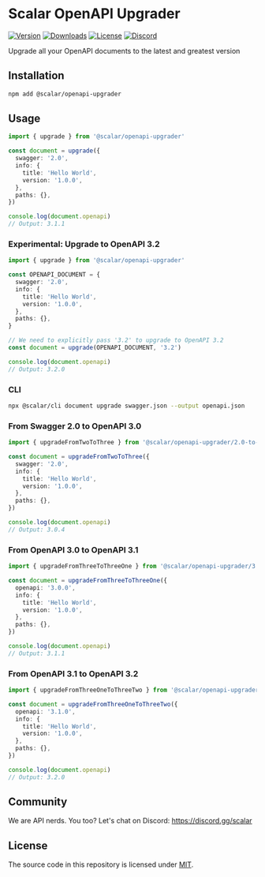 # Scalar OpenAPI Upgrader

[![Version](https://img.shields.io/npm/v/@scalar/openapi-upgrader)](https://www.npmjs.com/package/@scalar/openapi-upgrader)
[![Downloads](https://img.shields.io/npm/dm/@scalar/openapi-upgrader)](https://www.npmjs.com/package/@scalar/openapi-upgrader)
[![License](https://img.shields.io/npm/l/@scalar/openapi-upgrader)](https://www.npmjs.com/package/@scalar/openapi-upgrader)
[![Discord](https://img.shields.io/discord/1135330207960678410?style=flat&color=5865F2)](https://discord.gg/scalar)

Upgrade all your OpenAPI documents to the latest and greatest version

## Installation

```bash
npm add @scalar/openapi-upgrader
```

## Usage

```ts
import { upgrade } from '@scalar/openapi-upgrader'

const document = upgrade({
  swagger: '2.0',
  info: {
    title: 'Hello World',
    version: '1.0.0',
  },
  paths: {},
})

console.log(document.openapi)
// Output: 3.1.1
```

### Experimental: Upgrade to OpenAPI 3.2

```ts
import { upgrade } from '@scalar/openapi-upgrader'

const OPENAPI_DOCUMENT = {
  swagger: '2.0',
  info: {
    title: 'Hello World',
    version: '1.0.0',
  },
  paths: {},
}

// We need to explicitly pass '3.2' to upgrade to OpenAPI 3.2
const document = upgrade(OPENAPI_DOCUMENT, '3.2')

console.log(document.openapi)
// Output: 3.2.0
```

### CLI

```bash
npx @scalar/cli document upgrade swagger.json --output openapi.json
```

### From Swagger 2.0 to OpenAPI 3.0

```ts
import { upgradeFromTwoToThree } from '@scalar/openapi-upgrader/2.0-to-3.0'

const document = upgradeFromTwoToThree({
  swagger: '2.0',
  info: {
    title: 'Hello World',
    version: '1.0.0',
  },
  paths: {},
})

console.log(document.openapi)
// Output: 3.0.4
```

### From OpenAPI 3.0 to OpenAPI 3.1

```ts
import { upgradeFromThreeToThreeOne } from '@scalar/openapi-upgrader/3.0-to-3.1'

const document = upgradeFromThreeToThreeOne({
  openapi: '3.0.0',
  info: {
    title: 'Hello World',
    version: '1.0.0',
  },
  paths: {},
})

console.log(document.openapi)
// Output: 3.1.1
```

### From OpenAPI 3.1 to OpenAPI 3.2

```ts
import { upgradeFromThreeOneToThreeTwo } from '@scalar/openapi-upgrader/3.1-to-3.2'

const document = upgradeFromThreeOneToThreeTwo({
  openapi: '3.1.0',
  info: {
    title: 'Hello World',
    version: '1.0.0',
  },
  paths: {},
})

console.log(document.openapi)
// Output: 3.2.0
```

## Community

We are API nerds. You too? Let's chat on Discord: <https://discord.gg/scalar>

## License

The source code in this repository is licensed under [MIT](https://github.com/scalar/scalar/blob/main/LICENSE).
